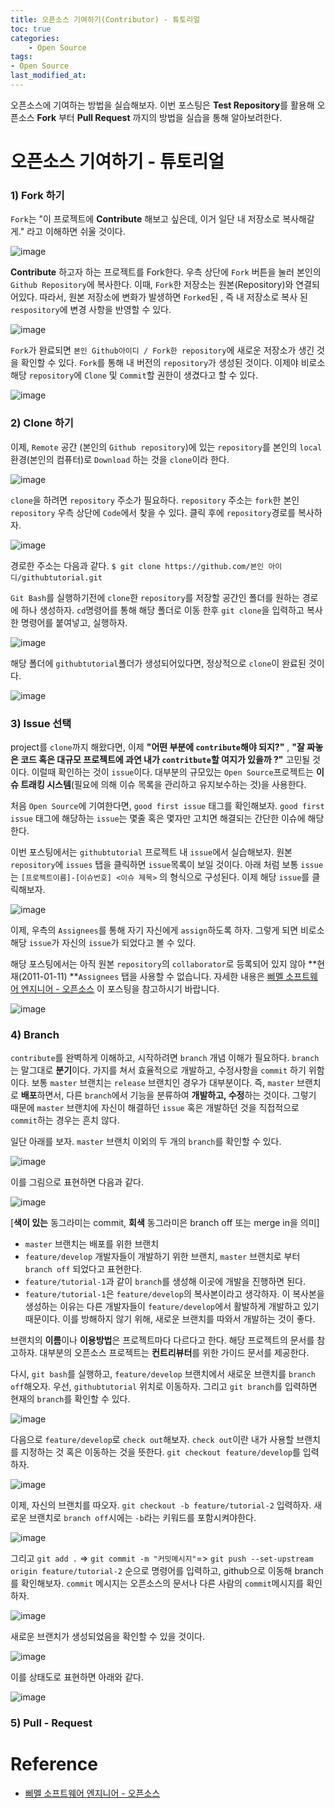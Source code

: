 ```yaml
---
title: 오픈소스 기여하기(Contributor) - 튜토리얼
toc: true
categories:	
    - Open Source
tags:
- Open Source
last_modified_at: 
---
```


  오픈소스에 기여하는 방법을 실습해보자. 이번 포스팅은 **Test Repository**를 활용해 오픈소스 **Fork** 부터 **Pull Request** 까지의 방법을 실습을 통해 알아보려한다.

# 오픈소스 기여하기 - 튜토리얼

### 1) Fork 하기

`Fork`는 "이 프로젝트에 **Contribute** 해보고 싶은데, 이거 일단 내 저장소로 복사해갈게." 라고 이해하면 쉬울 것이다.

![image](https://user-images.githubusercontent.com/49560745/104179225-dc970880-544e-11eb-9cc8-d695546e541e.png)

 **Contribute** 하고자 하는 프로젝트를 Fork한다. 우측 상단에 `Fork` 버튼을 눌러 본인의 `Github Repository`에 복사한다. 이때, `Fork`한 저장소는 원본(Repository)와 연결되어있다. 따라서, 원본 저장소에 변화가 발생하면 `Forked`된 , 즉 내 저장소로 복사 된 `respository`에 변경 사항을 반영할 수 있다.

![image](https://user-images.githubusercontent.com/49560745/104177225-c50a5080-544b-11eb-9783-be4020d565aa.png)

`Fork`가 완료되면 `본인 Github아이디 / Fork한 repository`에 새로운 저장소가 생긴 것을 확인할 수 있다. `Fork`를 통해 내 버전의 `repository`가 생성된 것이다. 이제야 비로소 해당 `repository`에 `Clone` 및 `Commit`할 권한이 생겼다고 할 수 있다.

![image](https://user-images.githubusercontent.com/49560745/104178326-79f13d00-544d-11eb-835c-7cde348a149d.png)



### 2) Clone 하기

 이제, `Remote` 공간 (본인의 `Github repository`)에 있는 `repository`를 본인의 `local` 환경(본인의 컴퓨터)로 `Download` 하는 것을 `clone`이라 한다. 

![image](https://user-images.githubusercontent.com/49560745/104179503-4ca58e80-544f-11eb-9a5f-11230e248b7a.png)

`clone`을 하려면 `repository` 주소가 필요하다. `repository` 주소는 `fork`한 본인 `repository` 우측 상단에 `Code`에서 찾을 수 있다. 클릭 후에 `repository`경로를 복사하자. 

![image](https://user-images.githubusercontent.com/49560745/104179808-c6d61300-544f-11eb-9637-10496b5fbaba.png)

경로한 주소는 다음과 같다. `$ git clone https://github.com/본인 아이디/githubtutorial.git`

`Git Bash`를 실행하기전에 `clone`한 `repository`를 저장할 공간인 폴더를 원하는 경로에 하나 생성하자. `cd`명령어를 통해 해당 폴더로 이동 한후 `git clone`을 입력하고 복사한 명령어를 붙여넣고, 실행하자.

![image](https://user-images.githubusercontent.com/49560745/104180487-8a56e700-5450-11eb-95f0-b69c6224a1bd.png)

해당 폴더에 `githubtutorial`폴더가 생성되어있다면, 정상적으로 `clone`이 완료된 것이다.

![image](https://user-images.githubusercontent.com/49560745/104180549-a5295b80-5450-11eb-8f5f-7af63e7989d4.png)

### 3) Issue 선택

project를 `clone`까지 해왔다면, 이제 **"어떤 부분에 `contribute`해야 되지?"** , **"잘 짜놓은 코드 혹은 대규모 프로젝트에 과연 내가 `contritbute`할 여지가 있을까 ?"** 고민될 것이다.  이럴때 확인하는 것이 `issue`이다. 대부분의 규모있는 `Open Source`프로젝트는 **이슈 트래킹 시스템**(필요에 의해 이슈 목록을 관리하고 유지보수하는 것)을 사용한다. 

처음 `Open Source`에 기여한다면,  `good first issue` 태그를 확인해보자. `good first issue` 태그에 해당하는 `issue`는 몇줄 혹은 몇자만 고치면 해결되는 간단한 이슈에 해당한다.

이번 포스팅에서는 `githubtutorial` 프로젝트 내 `issue`에서 실습해보자. 원본 `repository`에 `issues` 탭을 클릭하면 `issue`목록이 보일 것이다. 아래 처럼 보통 `issue`는  `[프로젝트이름]-[이슈번호] <이슈 제목>` 의 형식으로 구성된다. 이제 해당 `issue`를 클릭해보자.

![image](https://user-images.githubusercontent.com/49560745/104181793-b96e5800-5452-11eb-8be1-b56fa3ac2b71.png)

 이제, 우측의 `Assignees`를 통해 자기 자신에게 `assign`하도록 하자. 그렇게 되면 비로소 해당 `issue`가 자신의 `issue`가 되었다고 볼 수 있다.

해당 포스팅에서는 아직 원본 `repository`의 `collaborator`로 등록되어 있지 않아 **현재(2011-01-11) **`Assignees` 탭을 사용할 수 없습니다. 자세한 내용은 [삐멜 소프트웨어 엔지니어 - 오픈소스](https://imasoftwareengineer.tistory.com/5#recentComments ) 이 포스팅을 참고하시기 바랍니다.



![image](https://user-images.githubusercontent.com/49560745/104182622-11f22500-5454-11eb-9cba-b7d9b8178e2c.png)

### 4) Branch

`contribute`를 완벽하게 이해하고, 시작하려면 `branch` 개념 이해가 필요하다. `branch`는 말그대로 **분기**이다. 가지를 쳐서 효율적으로 개발하고, 수정사항을 `commit` 하기 위함이다. 보통 `master` 브랜치는 `release` 브랜치인 경우가 대부분이다. 즉, `master` 브랜치로 **배포**하면서, 다른 `branch`에서 기능을 분류하여 **개발하고, 수정**하는 것이다. 그렇기 때문에 `master` 브랜치에 자신이 해결하던 `issue` 혹은 개발하던 것을 직접적으로 `commit`하는 경우는 흔치 않다.

일단 아래를 보자. `master` 브랜치 이외의 두 개의 `branch`를 확인할 수 있다.

![image](https://user-images.githubusercontent.com/49560745/104183813-e2441c80-5455-11eb-83a4-fbebd897c9a4.png)

이를 그림으로 표현하면 다음과 같다.

![image](https://user-images.githubusercontent.com/49560745/104186412-b6c33100-5459-11eb-9b0f-6dbbc8da9c3f.png)

[**색이 있는** 동그라미는 commit, **회색** 동그라미은 branch off 또는 merge in을 의미]

- `master` 브랜치는 배포를 위한 브랜치
- `feature/develop` 개발자들이 개발하기 위한 브랜치, `master` 브랜치로 부터 `branch off` 되었다고 표현한다.
- `feature/tutorial-1`과 같이 `branch`를 생성해 이곳에 개발을 진행하면 된다. 
- `feature/tutorial-1`은 `feature/develop`의 복사본이라고 생각하자. 이 복사본을 생성하는 이유는 다른 개발자들이 `feature/develop`에서 활발하게 개발하고 있기 때문이다. 이를 방해하지 않기 위해, 새로운 브랜치를 따와서 개발하는 것이 좋다.

브랜치의 **이름**이나 **이용방법**은 프로젝트마다 다르다고 한다. 해당 프로젝트의 문서를 참고하자. 대부분의 오픈소스 프로젝트는 **컨트리뷰터**를 위한 가이드 문서를 제공한다.

다시, `git bash`를 실행하고, `feature/develop` 브랜치에서 새로운 브랜치를 `branch off`해오자. 우선, `githubtutorial` 위치로 이동하자. 그리고 `git branch`를 입력하면 현재의 `branch`를 확인할 수 있다.

![image](https://user-images.githubusercontent.com/49560745/104187499-3ac9e880-545b-11eb-910f-330429a88b98.png)

다음으로 `feature/develop`로 `check out`해보자. `check out`이란 내가 사용할 브랜치를 지정하는 것 혹은 이동하는 것을 뜻한다. `git checkout feature/develop`를 입력하자.

![image](https://user-images.githubusercontent.com/49560745/104187700-8a101900-545b-11eb-83b0-a4aa5b40205d.png)

이제, 자신의 브랜치를 따오자. `git checkout -b feature/tutorial-2` 입력하자. 새로운 브랜치로 `branch off`시에는 `-b`라는 키워드를 포함시켜야한다.

![image](https://user-images.githubusercontent.com/49560745/104187968-e410de80-545b-11eb-9af9-d74aca4b0301.png)

그리고 `git add .` => `git commit -m "커밋메시지"`=>  `git push --set-upstream origin feature/tutorial-2` 순으로 명령어를 입력하고, github으로 이동해 branch를 확인해보자. `commit` 메시지는 오픈소스의 문서나 다른 사람의 `commit`메시지를 확인하자.

![image](https://user-images.githubusercontent.com/49560745/104188081-0e629c00-545c-11eb-9895-1cf33b29fbd2.png)

새로운 브랜치가 생성되었음을 확인할 수 있을 것이다.

![image](https://user-images.githubusercontent.com/49560745/104188119-191d3100-545c-11eb-8419-ca6feaf0004e.png)

이를 상태도로 표현하면 아래와 같다.

![image](https://user-images.githubusercontent.com/49560745/104188336-731df680-545c-11eb-9d2d-8add4b6c0cac.png)

### 5) Pull - Request



# Reference

- [삐멜 소프트웨어 엔지니어 - 오픈소스](https://imasoftwareengineer.tistory.com/5#recentComments )
